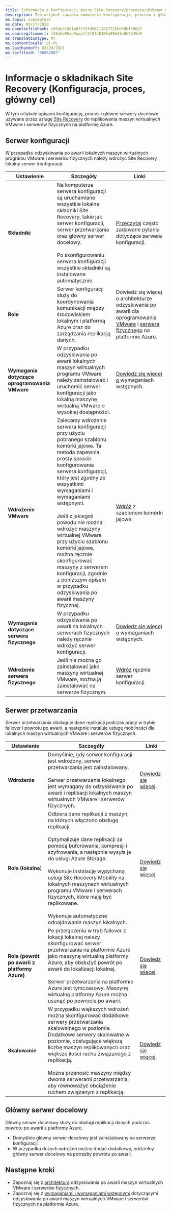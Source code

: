 ```yaml
---
title: Informacje o konfiguracji Azure Site Recovery/procesie/głównym serwerze docelowym
description: Ten artykuł zawiera omówienie konfiguracji, procesu i głównych serwerów docelowych, które są używane podczas konfigurowania odzyskiwania po awarii lokalnych maszyn wirtualnych VMware na platformie Azure przy użyciu Azure Site Recovery
ms.topic: conceptual
ms.date: 03/17/2020
ms.openlocfilehash: cd5ded18d1a8f1f5fd96212d37725bb5db13002f
ms.sourcegitcommit: f28ebb95ae9aaaff3f87d8388a09b41e0b3445b5
ms.translationtype: MT
ms.contentlocale: pl-PL
ms.lasthandoff: 03/29/2021
ms.locfileid: "80062087"
---
```

# <a name="about-site-recovery-components-configuration-process-master-target"></a>Informacje o składnikach Site Recovery (Konfiguracja, proces, główny cel)

W tym artykule opisano konfigurację, proces i główne serwery docelowe używane przez usługę [Site Recovery](site-recovery-overview.md) do replikowania maszyn wirtualnych VMware i serwerów fizycznych na platformę Azure.

## <a name="configuration-server"></a>Serwer konfiguracji

W przypadku odzyskiwania po awarii lokalnych maszyn wirtualnych programu VMware i serwerów fizycznych należy wdrożyć Site Recovery lokalny serwer konfiguracji.

**Ustawienie** | **Szczegóły** | **Linki**
--- | --- | ---
**Składniki**  | Na komputerze serwera konfiguracji są uruchamiane wszystkie lokalne składniki Site Recovery, takie jak serwer konfiguracji, serwer przetwarzania oraz główny serwer docelowy.<br/><br/> Po skonfigurowaniu serwera konfiguracji wszystkie składniki są instalowane automatycznie. | [Przeczytaj](vmware-azure-common-questions.md#configuration-server) często zadawane pytania dotyczące serwera konfiguracji.
**Role** | Serwer konfiguracji służy do koordynowania komunikacji między środowiskiem lokalnym i platformą Azure oraz do zarządzania replikacją danych. | Dowiedz się więcej o architekturze odzyskiwania po awarii dla oprogramowania [VMware](vmware-azure-architecture.md) i [serwera fizycznego](physical-azure-architecture.md) na platformie Azure.
**Wymagania dotyczące oprogramowania VMware** | W przypadku odzyskiwania po awarii lokalnych maszyn wirtualnych programu VMware należy zainstalować i uruchomić serwer konfiguracji jako lokalną maszynę wirtualną VMware o wysokiej dostępności. | [Dowiedz się więcej o](vmware-azure-deploy-configuration-server.md#prerequisites) wymaganiach wstępnych.
**Wdrożenie VMware** | Zalecamy wdrożenie serwera konfiguracji przy użyciu pobranego szablonu komórki jajowe. Ta metoda zapewnia prosty sposób konfigurowania serwera konfiguracji, który jest zgodny ze wszystkimi wymaganiami i wymaganiami wstępnymi.<br/><br/> Jeśli z jakiegoś powodu nie można wdrożyć maszyny wirtualnej VMware przy użyciu szablonu komórki jajowe, można ręcznie skonfigurować maszyny z serwerem konfiguracji, zgodnie z poniższym opisem w przypadku odzyskiwania po awarii maszyny fizycznej. | [Wdróż](vmware-azure-deploy-configuration-server.md#deploy-a-configuration-server-through-an-ova-template) z szablonem komórki jajowe.
**Wymagania dotyczące serwera fizycznego** | W przypadku odzyskiwania po awarii na lokalnych serwerach fizycznych należy ręcznie wdrożyć serwer konfiguracji. | [Dowiedz się więcej o](physical-azure-set-up-source.md#prerequisites) wymaganiach wstępnych.
**Wdrożenie serwera fizycznego** | Jeśli nie można go zainstalować jako maszyny wirtualnej VMware, można ją zainstalować na serwerze fizycznym. | [Wdróż](physical-azure-set-up-source.md#set-up-the-source-environment) ręcznie serwer konfiguracji.

## <a name="process-server"></a>Serwer przetwarzania

Serwer przetwarzania obsługuje dane replikacji podczas pracy w trybie failover i powrotu po awarii, a następnie instaluje usługę mobilności dla lokalnych maszyn wirtualnych VMware i serwerów fizycznych.

**Ustawienie** | **Szczegóły** | **Linki**
--- | --- | ---
**Wdrożenie**  | Domyślnie, gdy serwer konfiguracji jest wdrożony, serwer przetwarzania jest zainstalowany. <br/><br/> Serwer przetwarzania lokalnego jest wymagany do odzyskiwania po awarii i replikacji lokalnych maszyn wirtualnych VMware i serwerów fizycznych. | [Dowiedz się więcej](vmware-azure-architecture.md#architectural-components).
**Rola (lokalna**) | Odbiera dane replikacji z maszyn, na których włączono obsługę replikacji. <br/><br/> Optymalizuje dane replikacji za pomocą buforowania, kompresji i szyfrowania, a następnie wysyła je do usługi Azure Storage. <br/><br/> Wykonuje instalację wypychaną usługi Site Recovery Mobility na lokalnych maszynach wirtualnych programu VMware i serwerach fizycznych, które mają być replikowane. <br/><br/> Wykonuje automatyczne odnajdowanie maszyn lokalnych. | [Dowiedz się więcej](vmware-azure-enable-replication.md).
**Rola (powrót po awarii z platformy Azure)** | Po przełączeniu w tryb failover z lokacji lokalnej należy skonfigurować serwer przetwarzania na platformie Azure jako maszynę wirtualną platformy Azure, aby obsłużyć powrót po awarii do lokalizacji lokalnej.<br/><br/> Serwer przetwarzania na platformie Azure jest tymczasowy. Maszynę wirtualną platformy Azure można usunąć po powrocie po awarii. | [Dowiedz się więcej](vmware-azure-set-up-process-server-azure.md).
**Skalowanie** | W przypadku większych wdrożeń można skonfigurować dodatkowe serwery przetwarzania skalowalnego w poziomie. Dodatkowe serwery skalowalne w poziomie, obsługujące większą liczbę maszyn replikowanych oraz większe ilości ruchu związanego z replikacją.<br/><br/> Można przenosić maszyny między dwoma serwerami przetwarzania, aby równoważyć obciążenie ruchem związanym z replikacją. | [Dowiedz się więcej](vmware-azure-set-up-process-server-scale.md).

## <a name="master-target-server"></a>Główny serwer docelowy

Główny serwer docelowy służy do obsługi replikacji danych podczas powrotu po awarii z platformy Azure.

- Domyślnie główny serwer docelowy jest zainstalowany na serwerze konfiguracji.
- W przypadku dużych wdrożeń można dodać dodatkowy, oddzielny główny serwer docelowy na potrzeby powrotu po awarii.

## <a name="next-steps"></a>Następne kroki

- Zapoznaj się z [architekturą](vmware-azure-architecture.md) odzyskiwania po awarii maszyn wirtualnych VMware i serwerów fizycznych.
- Zapoznaj się z [wymaganiami i wymaganiami wstępnymi](vmware-physical-azure-support-matrix.md) dotyczącymi odzyskiwania po awarii maszyn wirtualnych VMware i serwerów fizycznych na platformie Azure.

